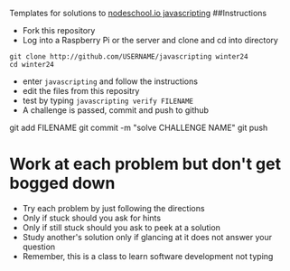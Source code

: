 Templates for solutions to [nodeschool.io javascripting](https://nodeschool.io/)
##Instructions
* Fork this repository
* Log into a Raspberry Pi or the server and clone and cd into directory
 
```
git clone http://github.com/USERNAME/javascripting winter24
cd winter24
```
* enter `javascripting` and follow the instructions
* edit the files from this repositry
* test by typing `javascripting verify FILENAME`
* A challenge is passed, commit and push to github

git add FILENAME
git commit -m "solve CHALLENGE NAME"
git push

# Work at each problem but don't get bogged down
* Try each problem by just following the directions
* Only if stuck should you ask for hints
* Only if still stuck should you ask to peek at a solution
* Study another's solution only if glancing at it does not answer your question
* Remember, this is a class to learn software development not typing
